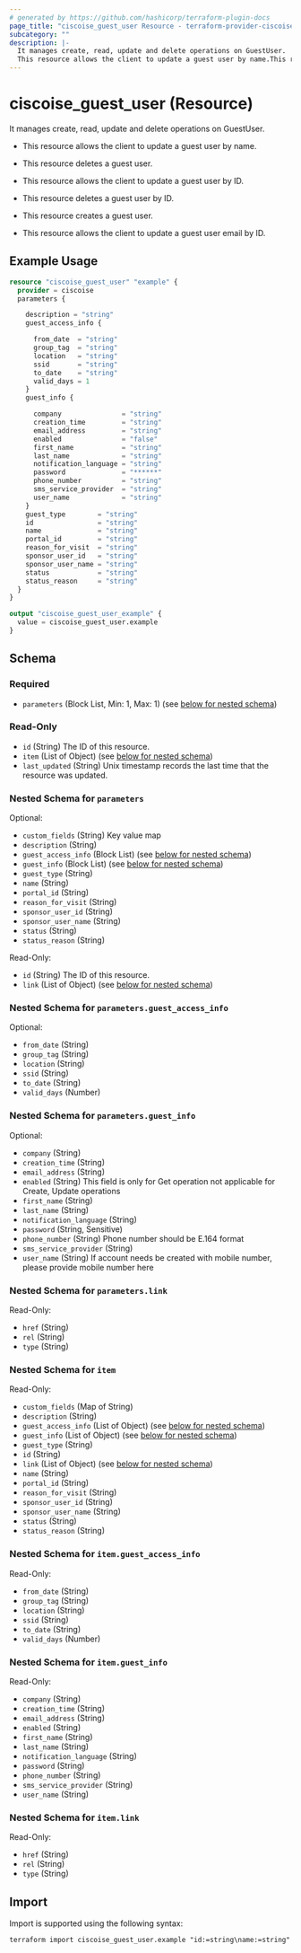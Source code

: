 ```yaml
---
# generated by https://github.com/hashicorp/terraform-plugin-docs
page_title: "ciscoise_guest_user Resource - terraform-provider-ciscoise"
subcategory: ""
description: |-
  It manages create, read, update and delete operations on GuestUser.
  This resource allows the client to update a guest user by name.This resource deletes a guest user.This resource allows the client to update a guest user by ID.This resource deletes a guest user by ID.This resource creates a guest user.This resource allows the client to update a guest user email by ID.
---
```


# ciscoise_guest_user (Resource)

It manages create, read, update and delete operations on GuestUser.

- This resource allows the client to update a guest user by name.

- This resource deletes a guest user.

- This resource allows the client to update a guest user by ID.

- This resource deletes a guest user by ID.

- This resource creates a guest user.

- This resource allows the client to update a guest user email by ID.

## Example Usage

```terraform
resource "ciscoise_guest_user" "example" {
  provider = ciscoise
  parameters {

    description = "string"
    guest_access_info {

      from_date  = "string"
      group_tag  = "string"
      location   = "string"
      ssid       = "string"
      to_date    = "string"
      valid_days = 1
    }
    guest_info {

      company               = "string"
      creation_time         = "string"
      email_address         = "string"
      enabled               = "false"
      first_name            = "string"
      last_name             = "string"
      notification_language = "string"
      password              = "******"
      phone_number          = "string"
      sms_service_provider  = "string"
      user_name             = "string"
    }
    guest_type        = "string"
    id                = "string"
    name              = "string"
    portal_id         = "string"
    reason_for_visit  = "string"
    sponsor_user_id   = "string"
    sponsor_user_name = "string"
    status            = "string"
    status_reason     = "string"
  }
}

output "ciscoise_guest_user_example" {
  value = ciscoise_guest_user.example
}
```

<!-- schema generated by tfplugindocs -->
## Schema

### Required

- `parameters` (Block List, Min: 1, Max: 1) (see [below for nested schema](#nestedblock--parameters))

### Read-Only

- `id` (String) The ID of this resource.
- `item` (List of Object) (see [below for nested schema](#nestedatt--item))
- `last_updated` (String) Unix timestamp records the last time that the resource was updated.

<a id="nestedblock--parameters"></a>
### Nested Schema for `parameters`

Optional:

- `custom_fields` (String) Key value map
- `description` (String)
- `guest_access_info` (Block List) (see [below for nested schema](#nestedblock--parameters--guest_access_info))
- `guest_info` (Block List) (see [below for nested schema](#nestedblock--parameters--guest_info))
- `guest_type` (String)
- `name` (String)
- `portal_id` (String)
- `reason_for_visit` (String)
- `sponsor_user_id` (String)
- `sponsor_user_name` (String)
- `status` (String)
- `status_reason` (String)

Read-Only:

- `id` (String) The ID of this resource.
- `link` (List of Object) (see [below for nested schema](#nestedatt--parameters--link))

<a id="nestedblock--parameters--guest_access_info"></a>
### Nested Schema for `parameters.guest_access_info`

Optional:

- `from_date` (String)
- `group_tag` (String)
- `location` (String)
- `ssid` (String)
- `to_date` (String)
- `valid_days` (Number)


<a id="nestedblock--parameters--guest_info"></a>
### Nested Schema for `parameters.guest_info`

Optional:

- `company` (String)
- `creation_time` (String)
- `email_address` (String)
- `enabled` (String) This field is only for Get operation not applicable for Create, Update operations
- `first_name` (String)
- `last_name` (String)
- `notification_language` (String)
- `password` (String, Sensitive)
- `phone_number` (String) Phone number should be E.164 format
- `sms_service_provider` (String)
- `user_name` (String) If account needs be created with mobile number, please provide mobile number here


<a id="nestedatt--parameters--link"></a>
### Nested Schema for `parameters.link`

Read-Only:

- `href` (String)
- `rel` (String)
- `type` (String)



<a id="nestedatt--item"></a>
### Nested Schema for `item`

Read-Only:

- `custom_fields` (Map of String)
- `description` (String)
- `guest_access_info` (List of Object) (see [below for nested schema](#nestedobjatt--item--guest_access_info))
- `guest_info` (List of Object) (see [below for nested schema](#nestedobjatt--item--guest_info))
- `guest_type` (String)
- `id` (String)
- `link` (List of Object) (see [below for nested schema](#nestedobjatt--item--link))
- `name` (String)
- `portal_id` (String)
- `reason_for_visit` (String)
- `sponsor_user_id` (String)
- `sponsor_user_name` (String)
- `status` (String)
- `status_reason` (String)

<a id="nestedobjatt--item--guest_access_info"></a>
### Nested Schema for `item.guest_access_info`

Read-Only:

- `from_date` (String)
- `group_tag` (String)
- `location` (String)
- `ssid` (String)
- `to_date` (String)
- `valid_days` (Number)


<a id="nestedobjatt--item--guest_info"></a>
### Nested Schema for `item.guest_info`

Read-Only:

- `company` (String)
- `creation_time` (String)
- `email_address` (String)
- `enabled` (String)
- `first_name` (String)
- `last_name` (String)
- `notification_language` (String)
- `password` (String)
- `phone_number` (String)
- `sms_service_provider` (String)
- `user_name` (String)


<a id="nestedobjatt--item--link"></a>
### Nested Schema for `item.link`

Read-Only:

- `href` (String)
- `rel` (String)
- `type` (String)

## Import

Import is supported using the following syntax:

```shell
terraform import ciscoise_guest_user.example "id:=string\name:=string"
```
